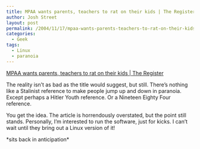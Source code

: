 ```yaml
---
title: MPAA wants parents, teachers to rat on their kids | The Register
author: Josh Street
layout: post
permalink: /2004/11/17/mpaa-wants-parents-teachers-to-rat-on-their-kids-the-register/
categories:
  - Geek
tags:
  - Linux
  - paranoia
---
```

[MPAA wants parents, teachers to rat on their kids | The Register][1]

The reality isn&#8217;t as bad as the title would suggest, but still. There&#8217;s nothing like a Stalinist reference to make people jump up and down in paranoia. Except perhaps a Hitler Youth reference. Or a Nineteen Eighty Four reference.

You get the idea. The article is horrendously overstated, but the point still stands. Personally, I&#8217;m interested to run the software, just for kicks. I can&#8217;t wait until they bring out a Linux version of it!

\*sits back in anticipation\*

 [1]: http://www.theregister.co.uk/2004/11/17/mpaa_family_values/